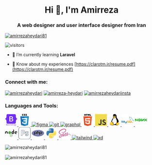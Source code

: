 <h1 align="center">Hi 👋, I'm Amirreza</h1>
<h3 align="center">A web designer and user interface designer from Iran</h3>

<p align="left"> <a href="https://github.com/ryo-ma/github-profile-trophy"><img src="https://github-profile-trophy.vercel.app/?username=amirrezaheydari81&theme=onedark" alt="amirrezaheydari81" /></a> </p>

![visitors](https://visitor-badge.laobi.icu/badge?page_id=amirrezaheydari81.amirrezaheydari81)

- 🌱 I’m currently learning **Laravel**

- 📄 Know about my experiences [https://clarotm.ir/resume.pdf](https://clarotm.ir/resume.pdf)

<h3 align="left">Connect with me:</h3>
<p align="left">
<a href="https://dev.to/amirrezaheydari" target="blank"><img align="center" src="https://raw.githubusercontent.com/rahuldkjain/github-profile-readme-generator/master/src/images/icons/Social/devto.svg" alt="amirrezaheydari" height="30" width="40" /></a>
<a href="https://linkedin.com/in/amirreza-heydari" target="blank"><img align="center" src="https://raw.githubusercontent.com/rahuldkjain/github-profile-readme-generator/master/src/images/icons/Social/linked-in-alt.svg" alt="amirreza-heydari" height="30" width="40" /></a>
<a href="https://instagram.com/amirrezaheydariinsta" target="blank"><img align="center" src="https://raw.githubusercontent.com/rahuldkjain/github-profile-readme-generator/master/src/images/icons/Social/instagram.svg" alt="amirrezaheydariinsta" height="30" width="40" /></a>
</p>

<h3 align="left">Languages and Tools:</h3>
<p align="left"> <a href="https://getbootstrap.com" target="_blank" rel="noreferrer"> <img src="https://raw.githubusercontent.com/devicons/devicon/master/icons/bootstrap/bootstrap-plain-wordmark.svg" alt="bootstrap" width="40" height="40"/> </a> <a href="https://www.w3schools.com/css/" target="_blank" rel="noreferrer"> <img src="https://raw.githubusercontent.com/devicons/devicon/master/icons/css3/css3-original-wordmark.svg" alt="css3" width="40" height="40"/> </a> <a href="https://www.figma.com/" target="_blank" rel="noreferrer"> <img src="https://www.vectorlogo.zone/logos/figma/figma-icon.svg" alt="figma" width="40" height="40"/> </a> <a href="https://git-scm.com/" target="_blank" rel="noreferrer"> <img src="https://www.vectorlogo.zone/logos/git-scm/git-scm-icon.svg" alt="git" width="40" height="40"/> </a> <a href="https://graphql.org" target="_blank" rel="noreferrer"> <img src="https://www.vectorlogo.zone/logos/graphql/graphql-icon.svg" alt="graphql" width="40" height="40"/> </a> <a href="https://www.w3.org/html/" target="_blank" rel="noreferrer"> <img src="https://raw.githubusercontent.com/devicons/devicon/master/icons/html5/html5-original-wordmark.svg" alt="html5" width="40" height="40"/> </a> <a href="https://developer.mozilla.org/en-US/docs/Web/JavaScript" target="_blank" rel="noreferrer"> <img src="https://raw.githubusercontent.com/devicons/devicon/master/icons/javascript/javascript-original.svg" alt="javascript" width="40" height="40"/> </a> <a href="https://www.linux.org/" target="_blank" rel="noreferrer"> <img src="https://raw.githubusercontent.com/devicons/devicon/master/icons/linux/linux-original.svg" alt="linux" width="40" height="40"/> </a> <a href="https://www.mysql.com/" target="_blank" rel="noreferrer"> <img src="https://raw.githubusercontent.com/devicons/devicon/master/icons/mysql/mysql-original-wordmark.svg" alt="mysql" width="40" height="40"/> </a> <a href="https://www.nginx.com" target="_blank" rel="noreferrer"> <img src="https://raw.githubusercontent.com/devicons/devicon/master/icons/nginx/nginx-original.svg" alt="nginx" width="40" height="40"/> </a> <a href="https://nodejs.org" target="_blank" rel="noreferrer"> <img src="https://raw.githubusercontent.com/devicons/devicon/master/icons/nodejs/nodejs-original-wordmark.svg" alt="nodejs" width="40" height="40"/> </a> <a href="https://www.photoshop.com/en" target="_blank" rel="noreferrer"> <img src="https://raw.githubusercontent.com/devicons/devicon/master/icons/photoshop/photoshop-line.svg" alt="photoshop" width="40" height="40"/> </a> <a href="https://www.php.net" target="_blank" rel="noreferrer"> <img src="https://raw.githubusercontent.com/devicons/devicon/master/icons/php/php-original.svg" alt="php" width="40" height="40"/> </a> <a href="https://www.python.org" target="_blank" rel="noreferrer"> <img src="https://raw.githubusercontent.com/devicons/devicon/master/icons/python/python-original.svg" alt="python" width="40" height="40"/> </a> <a href="https://sass-lang.com" target="_blank" rel="noreferrer"> <img src="https://raw.githubusercontent.com/devicons/devicon/master/icons/sass/sass-original.svg" alt="sass" width="40" height="40"/> </a> <a href="https://tailwindcss.com/" target="_blank" rel="noreferrer"> <img src="https://www.vectorlogo.zone/logos/tailwindcss/tailwindcss-icon.svg" alt="tailwind" width="40" height="40"/> </a> <a href="https://www.adobe.com/products/xd.html" target="_blank" rel="noreferrer"> <img src="https://cdn.worldvectorlogo.com/logos/adobe-xd.svg" alt="xd" width="40" height="40"/> </a> </p>

<p><img align="center" src="https://github-readme-stats.vercel.app/api/top-langs?username=amirrezaheydari81&show_icons=true&locale=en&layout=compact" alt="amirrezaheydari81" /></p>

<p><img align="center" src="https://github-readme-streak-stats.herokuapp.com/?user=amirrezaheydari81&" alt="amirrezaheydari81" /></p>

<!---
### 🔶Certificate

- **Google Analytics for Beginners** [Visti](https://analytics.google.com/analytics/academy/certificate/X7fKwZ_VTP-8V_-mlmCGYw)

- **Introduction to Data Studio** [Visti](https://analytics.google.com/analytics/academy/certificate/UsNMZbPHRPyKzoL4f0ZHLA)

- **Google Tag Manager Fundamentals** [Visti](https://analytics.google.com/analytics/academy/certificate/k5yUuE6qTmqnW9VqQKmz-Q)

- **Advanced Google Analytics** [Visti](https://analytics.google.com/analytics/academy/certificate/RSubvhFnTMaC8zhJXqqoKA)

- **Google Analytics for Power Users** [Visit](https://analytics.google.com/analytics/academy/certificate/qDdHPKoiTQuGqoGDw3zkUg)

- **Getting Started With Google Analytics 360** [Visti](https://analytics.google.com/analytics/academy/certificate/pzRCRhdxQ3GOl_kk_UxB8A)
-->




